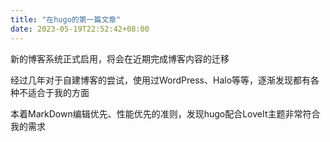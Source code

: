 ```yaml
---
title: "在hugo的第一篇文章"
date: 2023-05-19T22:52:42+08:00
---
```


新的博客系统正式启用，将会在近期完成博客内容的迁移

经过几年对于自建博客的尝试，使用过WordPress、Halo等等，逐渐发现都有各种不适合于我的方面

本着MarkDown编辑优先、性能优先的准则，发现hugo配合LoveIt主题非常符合我的需求
